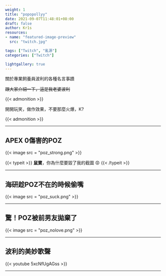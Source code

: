 ```yaml
---
weight: 1
title: "popopollyy"
date: 2021-09-07T11:48:01+08:00
draft: false
author: Kr1s
resources:
- name: "featured-image-preview"
  src: "twitch.jpg"

tags: ["Twitch", "亂源"]
categories: ["Twitch"]

lightgallery: true
---
```


關於專業飼養員波利的各種名言事蹟

<!--more-->

~~跟大家介紹一下，這是我老婆波利~~

{{< admonition >}}

開開玩笑，做作效果，不要那麼火爆，K?

{{< admonition >}}

--- 

## APEX 0傷害的POZ

{{< image src = "poz_strong.png" >}}

{{< typeit >}}
 **鼠寶**，你為什麼要毀了我的截圖 :rage:
{{< /typeit >}}

---

## 海研趁POZ不在的時候偷嘴

{{< image src = "poz_suck.png" >}}

---

## 驚！POZ被前男友拋棄了

{{< image src = "poz_nolove.png" >}}

---

## 波利的美妙歌聲

{{< youtube 5xcNfUgAGss >}}

---